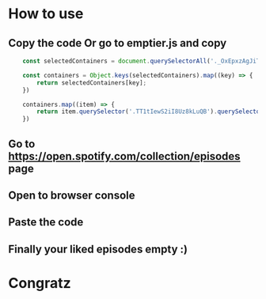 # How to use

 ## Copy the code Or go to emptier.js and copy
  ```javascript
      const selectedContainers = document.querySelectorAll('._OxEpxzAgJiTENfolVUN')

      const containers = Object.keys(selectedContainers).map((key) => {
          return selectedContainers[key];
      })

      containers.map((item) => {
          return item.querySelector('.TT1tIewS2iI8Uz8kLuQB').querySelector('.DbMYFmOEEz9PH1h1zK9n').querySelector('.Fm7C3gdh5Lsc9qSXrQwO').click();
      })
  ```
  
 ## Go to https://open.spotify.com/collection/episodes page
 ## Open to browser console
 ## Paste the code
 ## Finally your liked episodes empty :) 
# Congratz 
